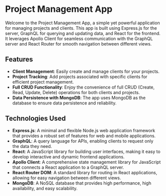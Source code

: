 # Project Management App

Welcome to the Project Management App, a simple yet powerful application for managing projects and clients. This app is built using Express.js for the server, GraphQL for querying and updating data, and React for the frontend. It leverages Apollo Client for seamless communication with the GraphQL server and React Router for smooth navigation between different views.

## Features

- **Client Management**: Easily create and manage clients for your projects.
- **Project Tracking**: Add projects associated with specific clients for efficient project management.
- **Full CRUD Functionality**: Enjoy the convenience of full CRUD (Create, Read, Update, Delete) operations for both clients and projects.
- **Data Persistence with MongoDB**: The app uses MongoDB as the database to ensure data persistence and reliability.

## Technologies Used

- **Express.js**: A minimal and flexible Node.js web application framework that provides a robust set of features for web and mobile applications.
- **GraphQL**: A query language for APIs, enabling clients to request only the data they need.
- **React**: A JavaScript library for building user interfaces, making it easy to develop interactive and dynamic frontend applications.
- **Apollo Client**: A comprehensive state management library for JavaScript that connects a React application to a GraphQL server.
- **React Router DOM**: A standard library for routing in React applications, allowing for easy navigation between different views.
- **MongoDB**: A NoSQL database that provides high performance, high availability, and easy scalability.
